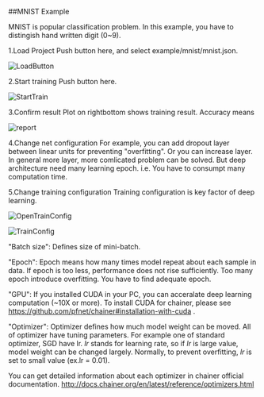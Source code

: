 ##MNIST Example

MNIST is popular classification problem.
In this example, you have to distingish hand written digit (0~9).

1.Load Project
Push button here, and select example/mnist/mnist.json.

![LoadButton](https://github.com/fukatani/ChainerWing/blob/master/doc/screenshot/load.png "LoadButton")

2.Start training
Push button here.

![StartTrain](https://github.com/fukatani/ChainerWing/blob/master/doc/screenshot/start_train.png "StartTrain")

3.Confirm result
Plot on rightbottom shows training result.
Accuracy means 

![report](https://github.com/fukatani/ChainerWing/blob/master/doc/screenshot/report.png "report")

4.Change net configuration
For example, you can add dropout layer between linear units for preventing "overfitting".
Or you can increase layer.
In general more layer, more comlicated problem can be solved.
But deep architecture need many learning epoch. 
i.e. You have to consumpt many computation time.

5.Change training configuration
Training configuration is key factor of deep learning.

![OpenTrainConfig](https://github.com/fukatani/ChainerWing/blob/master/doc/screenshot/open_trainconfig.png "OpenTrainConfig")


![TrainConfig](https://github.com/fukatani/ChainerWing/blob/master/doc/screenshot/training.png "TrainConfig")

"Batch size":
Defines size of mini-batch. 

"Epoch":
Epoch means how many times model repeat about each sample in data.
If epoch is too less, performance does not rise sufficiently.
Too many epoch introduce overfitting.
You have to find adequate epoch.

"GPU":
If you installed CUDA in your PC, you can acceralate deep learning computation (~10X or more).
To install CUDA for chainer, please see https://github.com/pfnet/chainer#installation-with-cuda .


"Optimizer":
Optimizer defines how much model weight can be moved.
All of optimizer have tuning parameters.
For example one of standard optimizer, SGD have lr.
*lr* stands for learning rate, so if *lr* is large value, model weight can be changed largely.
Normally, to prevent overfitting, *lr* is set to small value (ex.lr = 0.01). 

You can get detailed information about each optimizer in chainer official documentation.
http://docs.chainer.org/en/latest/reference/optimizers.html

